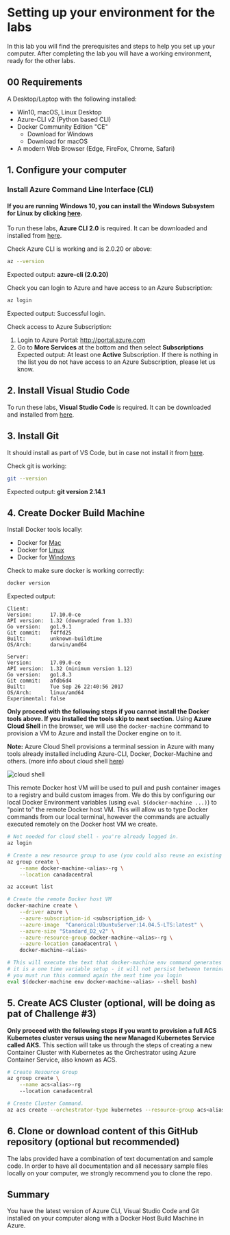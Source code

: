 ﻿# Setting up your environment for the labs

In this lab you will find the prerequisites and steps to help you set up your computer. After completing the lab you will have a working environment, ready for the other labs.

## 00 Requirements

A Desktop/Laptop with the following installed:
- Win10, macOS, Linux Desktop
- Azure-CLI v2 (Python based CLI)
- Docker Community Edition "CE"
    - Download for Windows
    - Download for macOS
- A modern Web Browser (Edge, FireFox, Chrome, Safari)

## 1. Configure your computer

### Install Azure Command Line Interface (CLI)
#### If you are running Windows 10, you can install the Windows Subsystem for Linux by clicking [here](https://msdn.microsoft.com/en-us/commandline/wsl/install_guide).

To run these labs, **Azure CLI 2.0** is required. It can be downloaded and installed from [here](https://docs.microsoft.com/en-us/cli/azure/install-azure-cli?view=azure-cli-latest).

Check Azure CLI is working and is 2.0.20 or above:
```bash
az --version
```
Expected output: **azure-cli (2.0.20)**

Check you can login to Azure and have access to an Azure Subscription:
```bash
az login
```
Expected output: Successful login.

Check access to Azure Subscription:
1. Login to Azure Portal: http://portal.azure.com
2. Go to **More Services** at the bottom and then select **Subscriptions**
Expected output: At least one **Active** Subscription. If there is nothing in the list you do not have access to an Azure Subscription, please let us know.

## 2. Install Visual Studio Code

To run these labs, **Visual Studio Code** is required. It can be downloaded and installed from [here](https://code.visualstudio.com).

## 3. Install Git

It should install as part of VS Code, but in case not install it from [here](https://git-scm.com).

Check git is working:
```bash
git --version
```
Expected output: **git version 2.14.1**

## 4. Create Docker Build Machine

Install Docker tools locally: 
- Docker for [Mac](https://docs.docker.com/docker-for-mac/)
- Docker for [Linux](https://docs.docker.com/engine/installation/#server)
- Docker for [Windows](https://docs.docker.com/docker-for-windows/)

Check to make sure docker is working correctly:
```bash
docker version
```

Expected output:

    Client:
    Version:      17.10.0-ce
    API version:  1.32 (downgraded from 1.33)
    Go version:   go1.9.1
    Git commit:   f4ffd25
    Built:        unknown-buildtime
    OS/Arch:      darwin/amd64

    Server:
    Version:      17.09.0-ce
    API version:  1.32 (minimum version 1.12)
    Go version:   go1.8.3
    Git commit:   afdb6d4
    Built:        Tue Sep 26 22:40:56 2017
    OS/Arch:      linux/amd64
    Experimental: false


**Only proceed with the following steps if you cannot install the Docker tools above. If you installed the tools skip to next section.**
Using **Azure Cloud Shell** in the browser, we will use the ```docker-machine``` command to provision a VM to Azure and install the Docker engine on to it.

**Note:** Azure Cloud Shell provisions a terminal session in Azure with many tools already installed including Azure-CLI, Docker, Docker-Machine and others. (more info about cloud shell [here](https://azure.microsoft.com/en-us/features/cloud-shell/))

![cloud shell](images/cloud_shell.png)

This remote Docker host VM will be used to pull and push container images to a registry and build custom images from.  We do this by configuring our local Docker Environment variables (using ```eval $(docker-machine ...)```) to "point to" the remote Docker host VM.  This will allow us to type Docker commands from our local terminal, however the commands are actually executed remotely on the Docker host VM we create.

```bash
# Not needed for cloud shell - you're already logged in.
az login

# Create a new resource group to use (you could also reuse an existing group...just remember which one you use)
az group create \
    --name docker-machine-<alias>-rg \
    --location canadacentral

az account list

# Create the remote Docker host VM
docker-machine create \
    --driver azure \
    --azure-subscription-id <subscription_id> \
    --azure-image  "Canonical:UbuntuServer:14.04.5-LTS:latest" \
    --azure-size "Standard_D2_v2" \
    --azure-resource-group docker-machine-<alias>-rg \
    --azure-location canadacentral \
    docker-machine-<alias>

# This will execute the text that docker-machine env command generates
# it is a one time variable setup - it will not persist between terminal sessions
# you must run this command again the next time you login
eval $(docker-machine env docker-machine-<alias> --shell bash)
```

## 5. Create ACS Cluster (optional, will be doing as pat of Challenge #3)

**Only proceed with the following steps if you want to provision a full ACS Kubernetes cluster versus using the new Managed Kubernetes Service called AKS.**
This section will take us through the steps of creating a new Container Cluster with Kubernetes as the Orchestrator using Azure Container Service, also known as ACS.

```bash
# Create Resource Group
az group create \
    --name acs<alias>-rg
    --location canadacentral

# Create Cluster Command.
az acs create --orchestrator-type kubernetes --resource-group acs<alias>-rg --name myK8sCluster-<alias> --generate-ssh-keys
```

## 6. Clone or download content of this GitHub repository (optional but recommended)

The labs provided have a combination of text documentation and sample code. In order to have all documentation and all necessary sample files locally on your computer, we strongly recommend you to clone the repo.

## Summary

You have the latest version of Azure CLI, Visual Studio Code and Git installed on your computer along with a Docker Host Build Machine in Azure.
